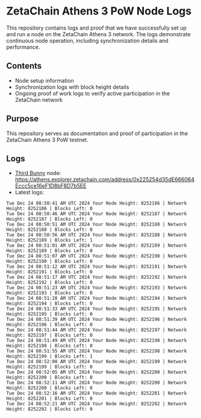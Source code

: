 # ZetaChain Athens 3 PoW Node Logs
This repository contains logs and proof that we have successfully set up and run a node on the ZetaChain Athens 3 network. The logs demonstrate continuous node operation, including synchronization details and performance.

## Contents
- Node setup information
- Synchronization logs with block height details
- Ongoing proof of work logs to verify active participation in the ZetaChain network

## Purpose
This repository serves as documentation and proof of participation in the ZetaChain Athens 3 PoW testnet.

## Logs

- [Third Bunny](https://thirdbunny.xyz/) node: https://athens.explorer.zetachain.com/address/0x225254d35dE666064Eccc5ce16eF1D8bF8D7b5EE
- Latest logs:
```
Tue Dec 24 08:50:41 AM UTC 2024 Your Node Height: 8252186 | Network Height: 8252186 | Blocks Left: 0
Tue Dec 24 08:50:46 AM UTC 2024 Your Node Height: 8252187 | Network Height: 8252187 | Blocks Left: 0
Tue Dec 24 08:50:51 AM UTC 2024 Your Node Height: 8252188 | Network Height: 8252188 | Blocks Left: 0
Tue Dec 24 08:50:56 AM UTC 2024 Your Node Height: 8252188 | Network Height: 8252189 | Blocks Left: 1
Tue Dec 24 08:51:01 AM UTC 2024 Your Node Height: 8252189 | Network Height: 8252189 | Blocks Left: 0
Tue Dec 24 08:51:07 AM UTC 2024 Your Node Height: 8252190 | Network Height: 8252190 | Blocks Left: 0
Tue Dec 24 08:51:12 AM UTC 2024 Your Node Height: 8252191 | Network Height: 8252191 | Blocks Left: 0
Tue Dec 24 08:51:17 AM UTC 2024 Your Node Height: 8252192 | Network Height: 8252192 | Blocks Left: 0
Tue Dec 24 08:51:23 AM UTC 2024 Your Node Height: 8252193 | Network Height: 8252193 | Blocks Left: 0
Tue Dec 24 08:51:28 AM UTC 2024 Your Node Height: 8252194 | Network Height: 8252194 | Blocks Left: 0
Tue Dec 24 08:51:33 AM UTC 2024 Your Node Height: 8252195 | Network Height: 8252195 | Blocks Left: 0
Tue Dec 24 08:51:39 AM UTC 2024 Your Node Height: 8252196 | Network Height: 8252196 | Blocks Left: 0
Tue Dec 24 08:51:44 AM UTC 2024 Your Node Height: 8252197 | Network Height: 8252197 | Blocks Left: 0
Tue Dec 24 08:51:49 AM UTC 2024 Your Node Height: 8252198 | Network Height: 8252198 | Blocks Left: 0
Tue Dec 24 08:51:55 AM UTC 2024 Your Node Height: 8252198 | Network Height: 8252199 | Blocks Left: 1
Tue Dec 24 08:52:00 AM UTC 2024 Your Node Height: 8252199 | Network Height: 8252199 | Blocks Left: 0
Tue Dec 24 08:52:05 AM UTC 2024 Your Node Height: 8252200 | Network Height: 8252200 | Blocks Left: 0
Tue Dec 24 08:52:11 AM UTC 2024 Your Node Height: 8252200 | Network Height: 8252200 | Blocks Left: 0
Tue Dec 24 08:52:16 AM UTC 2024 Your Node Height: 8252201 | Network Height: 8252201 | Blocks Left: 0
Tue Dec 24 08:52:21 AM UTC 2024 Your Node Height: 8252202 | Network Height: 8252202 | Blocks Left: 0
```

